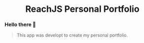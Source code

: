 <h1 align="center"> ReachJS Personal Portfolio </h1>

### Hello there 👋

> This app was developt to create my personal portfolio.
